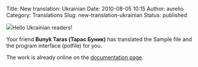 Title: New translation: Ukrainian
Date: 2010-08-05 10:15
Author: aurelio
Category: Translations
Slug: new-translation-ukrainian
Status: published

![](http://txt2tags.org/team/img/bunyk.jpg)Hello Ukrainian readers!

Your friend **Bunyk Taras (Тарас Буник)** has translated the Sample file
and the program interface (potfile) for you.

The work is already online on the [documentation
page](http://txt2tags.sourceforge.net/docs.html).
